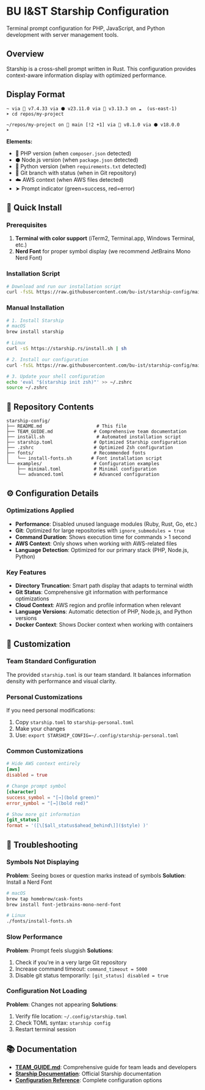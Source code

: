 # BU I&ST Starship Configuration

Terminal prompt configuration for PHP, JavaScript, and Python development with server management tools.

## Overview

Starship is a cross-shell prompt written in Rust. This configuration provides context-aware information display with optimized performance.

## Display Format

```
~ via 🐘 v7.4.33 via ⬢ v23.11.0 via 🐍 v3.13.3 on ☁️  (us-east-1)
➤ cd repos/my-project

~/repos/my-project on 🌱 main [!2 +1] via 🐘 v8.1.0 via ⬢ v18.0.0
➤
```

**Elements:**

- 🐘 PHP version (when `composer.json` detected)
- ⬢ Node.js version (when `package.json` detected)
- 🐍 Python version (when `requirements.txt` detected)
- 🌱 Git branch with status (when in Git repository)
- ☁️ AWS context (when AWS files detected)
- ➤ Prompt indicator (green=success, red=error)

## 🚀 Quick Install

### Prerequisites

1. **Terminal with color support** (iTerm2, Terminal.app, Windows Terminal, etc.)
2. **Nerd Font** for proper symbol display (we recommend JetBrains Mono Nerd Font)

### Installation Script

```bash
# Download and run our installation script
curl -fsSL https://raw.githubusercontent.com/bu-ist/starship-config/main/install.sh | bash
```

### Manual Installation

```bash
# 1. Install Starship
# macOS
brew install starship

# Linux
curl -sS https://starship.rs/install.sh | sh

# 2. Install our configuration
curl -fsSL https://raw.githubusercontent.com/bu-ist/starship-config/main/starship.toml -o ~/.config/starship.toml

# 3. Update your shell configuration
echo 'eval "$(starship init zsh)"' >> ~/.zshrc
source ~/.zshrc
```

## 📁 Repository Contents

```
starship-config/
├── README.md                    # This file
├── TEAM_GUIDE.md               # Comprehensive team documentation
├── install.sh                   # Automated installation script
├── starship.toml               # Optimized Starship configuration
├── .zshrc                      # Optimized Zsh configuration
├── fonts/                      # Recommended fonts
│   └── install-fonts.sh       # Font installation script
└── examples/                   # Configuration examples
    ├── minimal.toml            # Minimal configuration
    └── advanced.toml           # Advanced configuration
```

## ⚙️ Configuration Details

### Optimizations Applied

- **Performance**: Disabled unused language modules (Ruby, Rust, Go, etc.)
- **Git**: Optimized for large repositories with `ignore_submodules = true`
- **Command Duration**: Shows execution time for commands > 1 second
- **AWS Context**: Only shows when working with AWS-related files
- **Language Detection**: Optimized for our primary stack (PHP, Node.js, Python)

### Key Features

- **Directory Truncation**: Smart path display that adapts to terminal width
- **Git Status**: Comprehensive git information with performance optimizations
- **Cloud Context**: AWS region and profile information when relevant
- **Language Versions**: Automatic detection of PHP, Node.js, and Python versions
- **Docker Context**: Shows Docker context when working with containers

## 🎨 Customization

### Team Standard Configuration

The provided `starship.toml` is our team standard. It balances information density with performance and visual clarity.

### Personal Customizations

If you need personal modifications:

1. Copy `starship.toml` to `starship-personal.toml`
2. Make your changes
3. Use: `export STARSHIP_CONFIG=~/.config/starship-personal.toml`

### Common Customizations

```toml
# Hide AWS context entirely
[aws]
disabled = true

# Change prompt symbol
[character]
success_symbol = "[→](bold green)"
error_symbol = "[→](bold red)"

# Show more git information
[git_status]
format = '([\[$all_status$ahead_behind\]]($style) )'
```

## 🔧 Troubleshooting

### Symbols Not Displaying

**Problem**: Seeing boxes or question marks instead of symbols
**Solution**: Install a Nerd Font

```bash
# macOS
brew tap homebrew/cask-fonts
brew install font-jetbrains-mono-nerd-font

# Linux
./fonts/install-fonts.sh
```

### Slow Performance

**Problem**: Prompt feels sluggish
**Solutions**:

1. Check if you're in a very large Git repository
2. Increase command timeout: `command_timeout = 5000`
3. Disable git status temporarily: `[git_status] disabled = true`

### Configuration Not Loading

**Problem**: Changes not appearing
**Solutions**:

1. Verify file location: `~/.config/starship.toml`
2. Check TOML syntax: `starship config`
3. Restart terminal session

## 📚 Documentation

- **[TEAM_GUIDE.md](TEAM_GUIDE.md)**: Comprehensive guide for team leads and developers
- **[Starship Documentation](https://starship.rs/)**: Official Starship documentation
- **[Configuration Reference](https://starship.rs/config/)**: Complete configuration options

